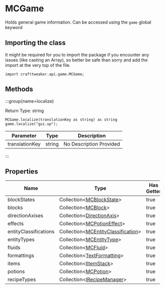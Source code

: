 # MCGame

Holds general game information. Can be accessed using the `game` global keyword

## Importing the class

It might be required for you to import the package if you encounter any issues (like casting an Array), so better be safe than sorry and add the import at the very top of the file.
```zenscript
import crafttweaker.api.game.MCGame;
```


## Methods

:::group{name=localize}



Return Type: string

```zenscript
MCGame.localize(translationKey as string) as string
game.localize("gui.up");
```

| Parameter      | Type   | Description             |
| -------------- | ------ | ----------------------- |
| translationKey | string | No Description Provided |


:::


## Properties

| Name                  | Type                                                                                               | Has Getter | Has Setter |
| --------------------- | -------------------------------------------------------------------------------------------------- | ---------- | ---------- |
| blockStates           | Collection&lt;[MCBlockState](/vanilla/api/blocks/MCBlockState)&gt;                     | true       | false      |
| blocks                | Collection&lt;[MCBlock](/vanilla/api/blocks/MCBlock)&gt;                               | true       | false      |
| directionAxises       | Collection&lt;[DirectionAxis](/vanilla/api/util/DirectionAxis)&gt;                     | true       | false      |
| effects               | Collection&lt;[MCPotionEffect](/vanilla/api/potions/MCPotionEffect)&gt;                | true       | false      |
| entityClassifications | Collection&lt;[MCEntityClassification](/vanilla/api/entity/MCEntityClassification)&gt; | true       | false      |
| entityTypes           | Collection&lt;[MCEntityType](/vanilla/api/entities/MCEntityType)&gt;                   | true       | false      |
| fluids                | Collection&lt;[MCFluid](/vanilla/api/fluid/MCFluid)&gt;                                | true       | false      |
| formattings           | Collection&lt;[TextFormatting](/vanilla/api/util/text/TextFormatting)&gt;              | true       | false      |
| items                 | Collection&lt;[IItemStack](/vanilla/api/items/IItemStack)&gt;                          | true       | false      |
| potions               | Collection&lt;[MCPotion](/vanilla/api/potions/MCPotion)&gt;                            | true       | false      |
| recipeTypes           | Collection&lt;[IRecipeManager](/vanilla/api/managers/IRecipeManager)&gt;               | true       | false      |

